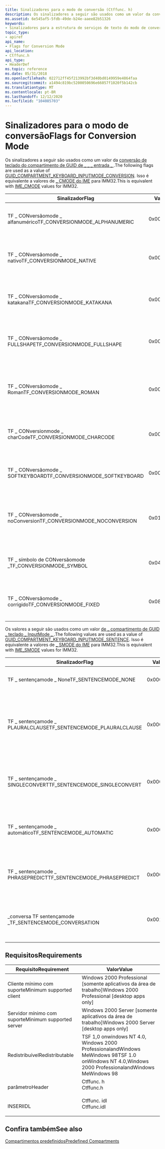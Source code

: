 ```yaml
---
title: Sinalizadores para o modo de conversão (Ctffunc. h)
description: Os sinalizadores a seguir são usados como um valor da conversão de teclado do compartimento de GUID de \_ \_ \_ entrada \_ . Isso é equivalente a \_ valores de CMODE do IME para IMM32.
ms.assetid: 6e545af5-5fdb-49de-b24e-aaee82b51326
keywords:
- Sinalizadores para a estrutura de serviços de texto do modo de conversão
topic_type:
- apiref
api_name:
- Flags for Conversion Mode
api_location:
- Ctffunc.h
api_type:
- HeaderDef
ms.topic: reference
ms.date: 05/31/2018
ms.openlocfilehash: 022712ff45f213992bf3d40bd0149959e4864faa
ms.sourcegitcommit: a1494c819bc5200050696e66057f1020f5b142cb
ms.translationtype: MT
ms.contentlocale: pt-BR
ms.lasthandoff: 12/12/2020
ms.locfileid: "104085703"
---
```

# <a name="flags-for-conversion-mode"></a><span data-ttu-id="0ed62-105">Sinalizadores para o modo de conversão</span><span class="sxs-lookup"><span data-stu-id="0ed62-105">Flags for Conversion Mode</span></span>

<span data-ttu-id="0ed62-106">Os sinalizadores a seguir são usados como um valor da [conversão de teclado do compartimento de GUID de \_ \_ \_ entrada \_ ](predefined-compartments.md).</span><span class="sxs-lookup"><span data-stu-id="0ed62-106">The following flags are used as a value of [GUID\_COMPARTMENT\_KEYBOARD\_INPUTMODE\_CONVERSION](predefined-compartments.md).</span></span> <span data-ttu-id="0ed62-107">Isso é equivalente a valores de [ \_ CMODE do IME](../intl/ime-conversion-mode-values.md) para IMM32.</span><span class="sxs-lookup"><span data-stu-id="0ed62-107">This is equivalent with [IME\_CMODE](../intl/ime-conversion-mode-values.md) values for IMM32.</span></span>



| <span data-ttu-id="0ed62-108">Sinalizador</span><span class="sxs-lookup"><span data-stu-id="0ed62-108">Flag</span></span>                             | <span data-ttu-id="0ed62-109">Valor</span><span class="sxs-lookup"><span data-stu-id="0ed62-109">Value</span></span>  | <span data-ttu-id="0ed62-110">Descrição</span><span class="sxs-lookup"><span data-stu-id="0ed62-110">Description</span></span>                                                     |
|----------------------------------|--------|-----------------------------------------------------------------|
| <span data-ttu-id="0ed62-111">TF \_ CONversãomode \_ alfanumérico</span><span class="sxs-lookup"><span data-stu-id="0ed62-111">TF\_CONVERSIONMODE\_ALPHANUMERIC</span></span> | <span data-ttu-id="0ed62-112">0x0000</span><span class="sxs-lookup"><span data-stu-id="0ed62-112">0x0000</span></span> | <span data-ttu-id="0ed62-113">Defina como 1 se o modo alfanumérico.</span><span class="sxs-lookup"><span data-stu-id="0ed62-113">Set to 1 if ALPHANUMERIC mode.</span></span>                                  |
| <span data-ttu-id="0ed62-114">TF \_ CONversãomode \_ nativo</span><span class="sxs-lookup"><span data-stu-id="0ed62-114">TF\_CONVERSIONMODE\_NATIVE</span></span>       | <span data-ttu-id="0ed62-115">0x0001</span><span class="sxs-lookup"><span data-stu-id="0ed62-115">0x0001</span></span> | <span data-ttu-id="0ed62-116">Defina como 1 se o modo nativo; 0 se o modo alfanumérico.</span><span class="sxs-lookup"><span data-stu-id="0ed62-116">Set to 1 if NATIVE mode; 0 if ALPHANUMERIC mode.</span></span>                |
| <span data-ttu-id="0ed62-117">TF \_ CONversãomode \_ katakana</span><span class="sxs-lookup"><span data-stu-id="0ed62-117">TF\_CONVERSIONMODE\_KATAKANA</span></span>     | <span data-ttu-id="0ed62-118">0x0002</span><span class="sxs-lookup"><span data-stu-id="0ed62-118">0x0002</span></span> | <span data-ttu-id="0ed62-119">Defina como 1 se modo KATAKANA; 0 se o modo HIRAGANA.</span><span class="sxs-lookup"><span data-stu-id="0ed62-119">Set to 1 if KATAKANA mode; 0 if HIRAGANA mode.</span></span>                  |
| <span data-ttu-id="0ed62-120">TF \_ CONversãomode \_ FULLSHAPE</span><span class="sxs-lookup"><span data-stu-id="0ed62-120">TF\_CONVERSIONMODE\_FULLSHAPE</span></span>    | <span data-ttu-id="0ed62-121">0x0008</span><span class="sxs-lookup"><span data-stu-id="0ed62-121">0x0008</span></span> | <span data-ttu-id="0ed62-122">Defina como 1 se modo de forma completa; 0 se o modo de meia forma.</span><span class="sxs-lookup"><span data-stu-id="0ed62-122">Set to 1 if full shape mode; 0 if half shape mode.</span></span>              |
| <span data-ttu-id="0ed62-123">TF \_ CONversãomode \_ Roman</span><span class="sxs-lookup"><span data-stu-id="0ed62-123">TF\_CONVERSIONMODE\_ROMAN</span></span>        | <span data-ttu-id="0ed62-124">0x0010</span><span class="sxs-lookup"><span data-stu-id="0ed62-124">0x0010</span></span> | <span data-ttu-id="0ed62-125">Defina como 1 para impedir o processamento de conversões por IME; 0 se não for.</span><span class="sxs-lookup"><span data-stu-id="0ed62-125">Set to 1 to prevent processing of conversions by IME; 0 if not.</span></span> |
| <span data-ttu-id="0ed62-126">TF \_ CONversionmode \_ charCode</span><span class="sxs-lookup"><span data-stu-id="0ed62-126">TF\_CONVERSIONMODE\_CHARCODE</span></span>     | <span data-ttu-id="0ed62-127">0x0020</span><span class="sxs-lookup"><span data-stu-id="0ed62-127">0x0020</span></span> | <span data-ttu-id="0ed62-128">Defina como 1 se o modo de entrada de código de caractere; 0 se não for.</span><span class="sxs-lookup"><span data-stu-id="0ed62-128">Set to 1 if character code input mode; 0 if not.</span></span>                |
| <span data-ttu-id="0ed62-129">TF \_ CONversãomode \_ SOFTKEYBOARD</span><span class="sxs-lookup"><span data-stu-id="0ed62-129">TF\_CONVERSIONMODE\_SOFTKEYBOARD</span></span> | <span data-ttu-id="0ed62-130">0x0080</span><span class="sxs-lookup"><span data-stu-id="0ed62-130">0x0080</span></span> | <span data-ttu-id="0ed62-131">Defina como 1 se o modo de teclado virtual; 0 se não for.</span><span class="sxs-lookup"><span data-stu-id="0ed62-131">Set to 1 if Soft Keyboard mode; 0 if not.</span></span>                       |
| <span data-ttu-id="0ed62-132">TF \_ CONversãomode \_ noConversion</span><span class="sxs-lookup"><span data-stu-id="0ed62-132">TF\_CONVERSIONMODE\_NOCONVERSION</span></span> | <span data-ttu-id="0ed62-133">0x0100</span><span class="sxs-lookup"><span data-stu-id="0ed62-133">0x0100</span></span> | <span data-ttu-id="0ed62-134">Defina como 1 para impedir o processamento de conversões por IME; 0 se não for.</span><span class="sxs-lookup"><span data-stu-id="0ed62-134">Set to 1 to prevent processing of conversions by IME; 0 if not.</span></span> |
| <span data-ttu-id="0ed62-135">TF \_ símbolo de CONversãomode \_</span><span class="sxs-lookup"><span data-stu-id="0ed62-135">TF\_CONVERSIONMODE\_SYMBOL</span></span>       | <span data-ttu-id="0ed62-136">0x0400</span><span class="sxs-lookup"><span data-stu-id="0ed62-136">0x0400</span></span> | <span data-ttu-id="0ed62-137">Defina como 1 se modo de conversão de símbolo; 0 se não for.</span><span class="sxs-lookup"><span data-stu-id="0ed62-137">Set to 1 if SYMBOL conversion mode; 0 if not.</span></span>                   |
| <span data-ttu-id="0ed62-138">TF \_ CONversãomode \_ corrigido</span><span class="sxs-lookup"><span data-stu-id="0ed62-138">TF\_CONVERSIONMODE\_FIXED</span></span>        | <span data-ttu-id="0ed62-139">0x0800</span><span class="sxs-lookup"><span data-stu-id="0ed62-139">0x0800</span></span> | <span data-ttu-id="0ed62-140">Defina como 1 se o modo de conversão fixa; 0 se não for.</span><span class="sxs-lookup"><span data-stu-id="0ed62-140">Set to 1 if fixed conversion mode; 0 if not.</span></span>                    |



 

<span data-ttu-id="0ed62-141">Os valores a seguir são usados como um valor [de \_ compartimento de GUID \_ teclado \_ InputMode \_ ](predefined-compartments.md).</span><span class="sxs-lookup"><span data-stu-id="0ed62-141">The following values are used as a value of [GUID\_COMPARTMENT\_KEYBOARD\_INPUTMODE\_SENTENCE](predefined-compartments.md).</span></span> <span data-ttu-id="0ed62-142">Isso é equivalente a valores de [ \_ SMODE do IME](../intl/ime-composition-string-values.md) para IMM32.</span><span class="sxs-lookup"><span data-stu-id="0ed62-142">This is equivalent with [IME\_SMODE](../intl/ime-composition-string-values.md) values for IMM32.</span></span>



| <span data-ttu-id="0ed62-143">Sinalizador</span><span class="sxs-lookup"><span data-stu-id="0ed62-143">Flag</span></span>                            | <span data-ttu-id="0ed62-144">Valor</span><span class="sxs-lookup"><span data-stu-id="0ed62-144">Value</span></span>  | <span data-ttu-id="0ed62-145">Descrição</span><span class="sxs-lookup"><span data-stu-id="0ed62-145">Description</span></span>                                                                |
|---------------------------------|--------|----------------------------------------------------------------------------|
| <span data-ttu-id="0ed62-146">TF \_ sentençamode \_ None</span><span class="sxs-lookup"><span data-stu-id="0ed62-146">TF\_SENTENCEMODE\_NONE</span></span>          | <span data-ttu-id="0ed62-147">0x0000</span><span class="sxs-lookup"><span data-stu-id="0ed62-147">0x0000</span></span> | <span data-ttu-id="0ed62-148">Nenhuma informação para frase.</span><span class="sxs-lookup"><span data-stu-id="0ed62-148">No information for sentence.</span></span>                                               |
| <span data-ttu-id="0ed62-149">TF \_ sentençamode \_ PLAURALCLAUSE</span><span class="sxs-lookup"><span data-stu-id="0ed62-149">TF\_SENTENCEMODE\_PLAURALCLAUSE</span></span> | <span data-ttu-id="0ed62-150">0x0001</span><span class="sxs-lookup"><span data-stu-id="0ed62-150">0x0001</span></span> | <span data-ttu-id="0ed62-151">O IME usa as informações de cláusula plural para executar o processamento de conversão.</span><span class="sxs-lookup"><span data-stu-id="0ed62-151">The IME uses plural clause information to carry out conversion processing.</span></span> |
| <span data-ttu-id="0ed62-152">TF \_ sentençamode \_ SINGLECONVERT</span><span class="sxs-lookup"><span data-stu-id="0ed62-152">TF\_SENTENCEMODE\_SINGLECONVERT</span></span> | <span data-ttu-id="0ed62-153">0x0002</span><span class="sxs-lookup"><span data-stu-id="0ed62-153">0x0002</span></span> | <span data-ttu-id="0ed62-154">O IME executa o processamento de conversão no modo de caractere único.</span><span class="sxs-lookup"><span data-stu-id="0ed62-154">The IME carries out conversion processing in single-character mode.</span></span>        |
| <span data-ttu-id="0ed62-155">TF \_ sentençamode \_ automático</span><span class="sxs-lookup"><span data-stu-id="0ed62-155">TF\_SENTENCEMODE\_AUTOMATIC</span></span>     | <span data-ttu-id="0ed62-156">0x0004</span><span class="sxs-lookup"><span data-stu-id="0ed62-156">0x0004</span></span> | <span data-ttu-id="0ed62-157">O IME executa o processamento de conversão no modo automático.</span><span class="sxs-lookup"><span data-stu-id="0ed62-157">The IME carries out conversion processing in automatic mode.</span></span>               |
| <span data-ttu-id="0ed62-158">TF \_ sentençamode \_ PHRASEPREDICT</span><span class="sxs-lookup"><span data-stu-id="0ed62-158">TF\_SENTENCEMODE\_PHRASEPREDICT</span></span> | <span data-ttu-id="0ed62-159">0x0008</span><span class="sxs-lookup"><span data-stu-id="0ed62-159">0x0008</span></span> | <span data-ttu-id="0ed62-160">O IME usa informações de frase para prever o próximo caractere.</span><span class="sxs-lookup"><span data-stu-id="0ed62-160">The IME uses phrase information to predict the next character.</span></span>             |
| <span data-ttu-id="0ed62-161">\_conversa TF sentençamode \_</span><span class="sxs-lookup"><span data-stu-id="0ed62-161">TF\_SENTENCEMODE\_CONVERSATION</span></span>  | <span data-ttu-id="0ed62-162">0x0010</span><span class="sxs-lookup"><span data-stu-id="0ed62-162">0x0010</span></span> | <span data-ttu-id="0ed62-163">O IME usa o modo de conversa.</span><span class="sxs-lookup"><span data-stu-id="0ed62-163">The IME uses conversation mode.</span></span> <span data-ttu-id="0ed62-164">Isso é útil para aplicativos de chat.</span><span class="sxs-lookup"><span data-stu-id="0ed62-164">This is useful for chat applications.</span></span>      |



 

## <a name="requirements"></a><span data-ttu-id="0ed62-165">Requisitos</span><span class="sxs-lookup"><span data-stu-id="0ed62-165">Requirements</span></span>



| <span data-ttu-id="0ed62-166">Requisito</span><span class="sxs-lookup"><span data-stu-id="0ed62-166">Requirement</span></span> | <span data-ttu-id="0ed62-167">Valor</span><span class="sxs-lookup"><span data-stu-id="0ed62-167">Value</span></span> |
|-------------------------------------|----------------------------------------------------------------------------------------|
| <span data-ttu-id="0ed62-168">Cliente mínimo com suporte</span><span class="sxs-lookup"><span data-stu-id="0ed62-168">Minimum supported client</span></span><br/> | <span data-ttu-id="0ed62-169">Windows 2000 Professional \[somente aplicativos da área de trabalho\]</span><span class="sxs-lookup"><span data-stu-id="0ed62-169">Windows 2000 Professional \[desktop apps only\]</span></span><br/>                             |
| <span data-ttu-id="0ed62-170">Servidor mínimo com suporte</span><span class="sxs-lookup"><span data-stu-id="0ed62-170">Minimum supported server</span></span><br/> | <span data-ttu-id="0ed62-171">Windows 2000 Server \[somente aplicativos da área de trabalho\]</span><span class="sxs-lookup"><span data-stu-id="0ed62-171">Windows 2000 Server \[desktop apps only\]</span></span><br/>                                   |
| <span data-ttu-id="0ed62-172">Redistribuível</span><span class="sxs-lookup"><span data-stu-id="0ed62-172">Redistributable</span></span><br/>          | <span data-ttu-id="0ed62-173">TSF 1,0 onwindows NT 4.0, Windows 2000 ProfessionalandWindows MeWindows 98</span><span class="sxs-lookup"><span data-stu-id="0ed62-173">TSF 1.0 onWindows NT 4.0,Windows 2000 ProfessionalandWindows MeWindows 98</span></span><br/>   |
| <span data-ttu-id="0ed62-174">parâmetro</span><span class="sxs-lookup"><span data-stu-id="0ed62-174">Header</span></span><br/>                   | <dl> <span data-ttu-id="0ed62-175"><dt>Ctffunc. h</dt></span><span class="sxs-lookup"><span data-stu-id="0ed62-175"><dt>Ctffunc.h</dt></span></span> </dl>   |
| <span data-ttu-id="0ed62-176">INSERI</span><span class="sxs-lookup"><span data-stu-id="0ed62-176">IDL</span></span><br/>                      | <dl> <span data-ttu-id="0ed62-177"><dt>Ctffunc. idl</dt></span><span class="sxs-lookup"><span data-stu-id="0ed62-177"><dt>Ctffunc.idl</dt></span></span> </dl> |



## <a name="see-also"></a><span data-ttu-id="0ed62-178">Confira também</span><span class="sxs-lookup"><span data-stu-id="0ed62-178">See also</span></span>

<dl> <dt>

[<span data-ttu-id="0ed62-179">Compartimentos predefinidos</span><span class="sxs-lookup"><span data-stu-id="0ed62-179">Predefined Compartments</span></span>](predefined-compartments.md)
</dt> </dl>

 

